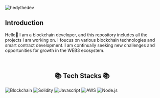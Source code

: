 <p> <img src="https://komarev.com/ghpvc/?username=yoonej111" alt="hedythedev" /> </p>

## Introduction

Hello👋 I am a blockchain developer, and this repository includes all the projects I am working on. I foucus on various blockchain technologies and smart contract development.
I am continually seeking new challenges and opportunities for growth in the WEB3 ecosystem.


<br><div align=center><h2>📚 Tech Stacks 📚</h2></div>
![Blockchain](https://img.shields.io/badge/Blockchain-Ethereum-blue)
![Solidity](https://img.shields.io/badge/Solidity-%23363636)
![Javascript](https://img.shields.io/badge/javascript-F7DF1E)
![AWS](https://img.shields.io/badge/AWS-%23FF9900)
![Node.js](https://img.shields.io/badge/node.js-6DA55F)


